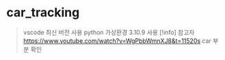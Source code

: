 # car_tracking

> vscode 최신 버전 사용
> python 가상환경 3.10.9 사용
> [!info] 참고자
> https://www.youtube.com/watch?v=WgPbbWmnXJ8&t=11520s
> car 부분 확인
